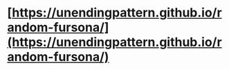 # [https://unendingpattern.github.io/random-fursona/](https://unendingpattern.github.io/random-fursona/)
